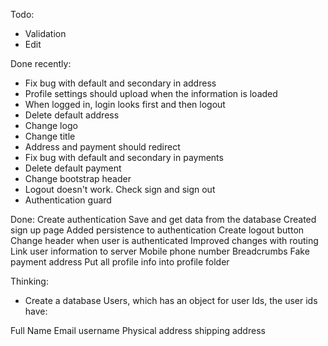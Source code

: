 Todo:
- Validation
- Edit

Done recently:
- Fix bug with default and secondary in address
- Profile settings should upload when the information is loaded
- When logged in, login looks first and then logout
- Delete default address
- Change logo
- Change title
- Address and payment should redirect
- Fix bug with default and secondary in payments
- Delete default payment
- Change bootstrap header
- Logout doesn't work. Check sign and sign out
- Authentication guard

Done:
Create authentication
Save and get data from the database
Created sign up page
Added persistence to authentication
Create logout button
Change header when user is authenticated
Improved changes with routing
Link user information to server
Mobile phone number
Breadcrumbs
Fake payment address
Put all profile info into profile folder




Thinking:
- Create a database Users, which has an object for user Ids, the user ids have:

Full Name
Email
username
Physical address
shipping address

